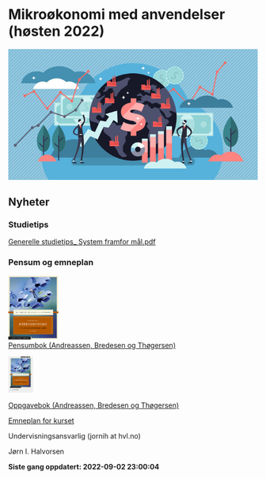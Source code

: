 
<!-- README.md is generated from README.Rmd. Please edit that file -->

<br> <br> <br> <br> <br>

# Mikroøkonomi med anvendelser (høsten 2022)

![](man/figures/abc.jpg)

## Nyheter

### Studietips

[Generelle studietips\_ System framfor
mål.pdf](https://github.com/joernih/BOEA203Mikrooekonomi/blob/main/inst/oppgaver/systemvsmaal.pdf)

### Pensum og emneplan

<img src="man/figures/pensum.jpg" style="width:20.0%" /> <br> [Pensumbok
(Andreassen, Bredesen og
Thøgersen)](https://www.cappelendammundervisning.no/_innforing-i-mikrookonomi-9788202640521)
<br>

<img src="man/figures/oppgaver.jpg" style="width:10.0%" />

[Oppgavebok (Andreassen, Bredesen og
Thøgersen)](https://www.cappelendammundervisning.no/_innforing-i-mikrookonomi-ovingsoppgaver-med-losningsforslag-9788202656485)
<br>

[Emneplan for
kurset](https://www.hvl.no/studier/studieprogram/emne/41/b%C3%B8a203)

Undervisningsansvarlig (jornih at hvl.no)

Jørn I. Halvorsen

**Siste gang oppdatert: 2022-09-02 23:00:04**
